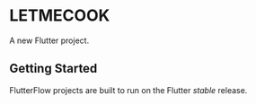 # LETMECOOK

A new Flutter project.

## Getting Started

FlutterFlow projects are built to run on the Flutter _stable_ release.
